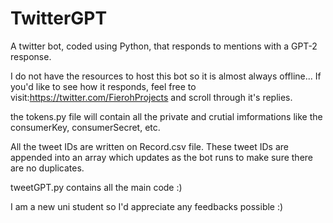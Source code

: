 # TwitterGPT
A twitter bot, coded  using Python, that responds to mentions with a GPT-2 response. 

I do not have the resources to host this bot so it  is almost always offline... If you'd like to see how it responds,
feel free to visit:https://twitter.com/FierohProjects and scroll through it's replies.

the  tokens.py file will contain all the private  and crutial imformations like the consumerKey, consumerSecret, etc.

All the tweet IDs are written on Record.csv  file. These  tweet IDs are appended into an array which updates as the bot runs to make sure there are no duplicates.

tweetGPT.py contains all the main code :)


I am a new uni student so I'd appreciate any feedbacks possible :)
